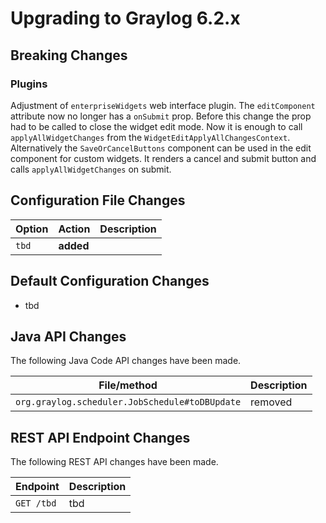 Upgrading to Graylog 6.2.x
==========================

## Breaking Changes

### Plugins

Adjustment of `enterpriseWidgets` web interface plugin. The `editComponent` attribute now no longer has a `onSubmit` prop.
Before this change the prop had to be called to close the widget edit mode. Now it is enough to call `applyAllWidgetChanges` from the `WidgetEditApplyAllChangesContext`.
Alternatively the `SaveOrCancelButtons` component can be used in the edit component for custom widgets. It renders a cancel and submit button and calls `applyAllWidgetChanges` on submit.

## Configuration File Changes

| Option        | Action     | Description                                    |
|---------------|------------|------------------------------------------------|
| `tbd`         | **added**  |                                                |

## Default Configuration Changes

- tbd

## Java API Changes

The following Java Code API changes have been made.

| File/method                                    | Description |
|------------------------------------------------|-------------|
| `org.graylog.scheduler.JobSchedule#toDBUpdate` | removed     |

## REST API Endpoint Changes

The following REST API changes have been made.

| Endpoint                                         | Description                                                                                                                     |
|--------------------------------------------------|---------------------------------------------------------------------------------------------------------------------------------|
| `GET /tbd`                                       | tbd                                                                                                                             |
